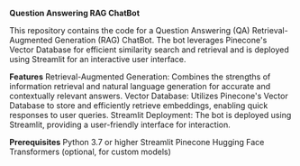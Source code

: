 **Question Answering RAG ChatBot**

This repository contains the code for a Question Answering (QA) Retrieval-Augmented Generation (RAG) ChatBot. 
The bot leverages Pinecone's Vector Database for efficient similarity search and retrieval and is deployed using Streamlit for an interactive user interface.

**Features**
Retrieval-Augmented Generation: Combines the strengths of information retrieval and natural language generation for accurate and contextually relevant answers.
Vector Database: Utilizes Pinecone's Vector Database to store and efficiently retrieve embeddings, enabling quick responses to user queries.
Streamlit Deployment: The bot is deployed using Streamlit, providing a user-friendly interface for interaction.

**Prerequisites**
Python 3.7 or higher
Streamlit
Pinecone
Hugging Face Transformers (optional, for custom models)
